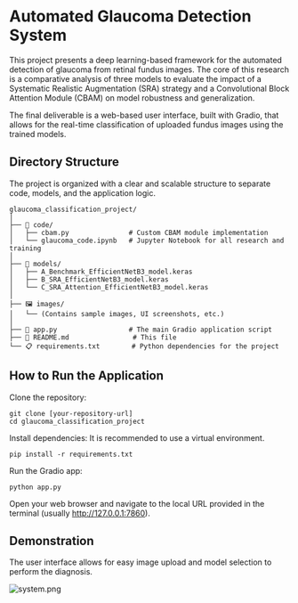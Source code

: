 # Automated Glaucoma Detection System

This project presents a deep learning-based framework for the automated detection of glaucoma from retinal fundus images. The core of this research is a comparative analysis of three models to evaluate the impact of a Systematic Realistic Augmentation (SRA) strategy and a Convolutional Block Attention Module (CBAM) on model robustness and generalization.

The final deliverable is a web-based user interface, built with Gradio, that allows for the real-time classification of uploaded fundus images using the trained models.

## Directory Structure

The project is organized with a clear and scalable structure to separate code, models, and the application logic.
```
glaucoma_classification_project/
│
├── 📂 code/
│   ├── cbam.py               # Custom CBAM module implementation
│   └── glaucoma_code.ipynb   # Jupyter Notebook for all research and training
│
├── 📂 models/
│   ├── A_Benchmark_EfficientNetB3_model.keras
│   ├── B_SRA_EfficientNetB3_model.keras
│   └── C_SRA_Attention_EfficientNetB3_model.keras
│
├── 🖼️ images/
│   └── (Contains sample images, UI screenshots, etc.)
│
├── 🚀 app.py                  # The main Gradio application script
├── 📄 README.md                # This file
└── 📋 requirements.txt        # Python dependencies for the project
```


## How to Run the Application

Clone the repository:
```
git clone [your-repository-url]
cd glaucoma_classification_project
```


Install dependencies:
It is recommended to use a virtual environment.
```
pip install -r requirements.txt
```


Run the Gradio app:
```
python app.py
```


Open your web browser and navigate to the local URL provided in the terminal (usually http://127.0.0.1:7860).

## Demonstration

The user interface allows for easy image upload and model selection to perform the diagnosis.

![system.png](images/readme/system.png)